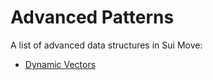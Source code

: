 # Advanced Patterns

A list of advanced data structures in Sui Move:

* [Dynamic Vectors](01_dynamic_vec.md)